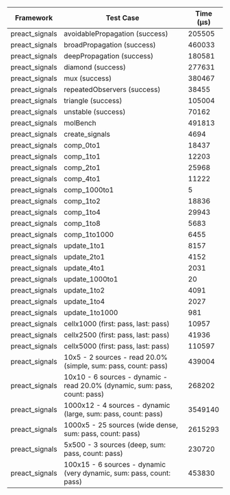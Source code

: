 | Framework | Test Case | Time (μs) |
| --- | --- | --- |
| preact_signals | avoidablePropagation (success) | 205505 |
| preact_signals | broadPropagation (success) | 460033 |
| preact_signals | deepPropagation (success) | 180581 |
| preact_signals | diamond (success) | 277631 |
| preact_signals | mux (success) | 380467 |
| preact_signals | repeatedObservers (success) | 38455 |
| preact_signals | triangle (success) | 105004 |
| preact_signals | unstable (success) | 70162 |
| preact_signals | molBench | 491813 |
| preact_signals | create_signals | 4694 |
| preact_signals | comp_0to1 | 18437 |
| preact_signals | comp_1to1 | 12203 |
| preact_signals | comp_2to1 | 25968 |
| preact_signals | comp_4to1 | 11222 |
| preact_signals | comp_1000to1 | 5 |
| preact_signals | comp_1to2 | 18836 |
| preact_signals | comp_1to4 | 29943 |
| preact_signals | comp_1to8 | 5683 |
| preact_signals | comp_1to1000 | 6455 |
| preact_signals | update_1to1 | 8157 |
| preact_signals | update_2to1 | 4152 |
| preact_signals | update_4to1 | 2031 |
| preact_signals | update_1000to1 | 20 |
| preact_signals | update_1to2 | 4091 |
| preact_signals | update_1to4 | 2027 |
| preact_signals | update_1to1000 | 981 |
| preact_signals | cellx1000 (first: pass, last: pass) | 10957 |
| preact_signals | cellx2500 (first: pass, last: pass) | 41936 |
| preact_signals | cellx5000 (first: pass, last: pass) | 110597 |
| preact_signals | 10x5 - 2 sources - read 20.0% (simple, sum: pass, count: pass) | 439004 |
| preact_signals | 10x10 - 6 sources - dynamic - read 20.0% (dynamic, sum: pass, count: pass) | 268202 |
| preact_signals | 1000x12 - 4 sources - dynamic (large, sum: pass, count: pass) | 3549140 |
| preact_signals | 1000x5 - 25 sources (wide dense, sum: pass, count: pass) | 2615293 |
| preact_signals | 5x500 - 3 sources (deep, sum: pass, count: pass) | 230720 |
| preact_signals | 100x15 - 6 sources - dynamic (very dynamic, sum: pass, count: pass) | 453830 |
